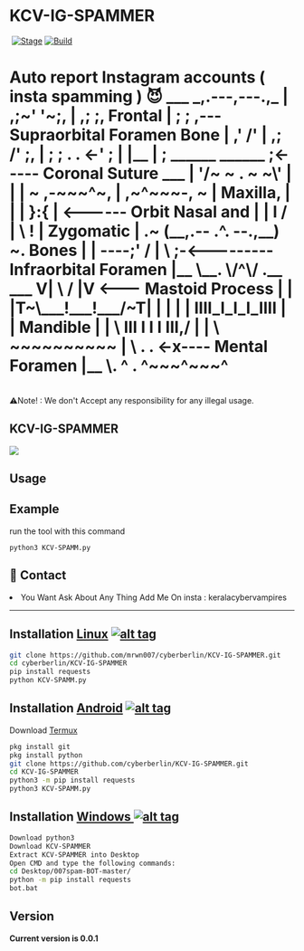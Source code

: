 <h1>KCV-IG-SPAMMER</h1>
<p><a href="https://github.com/cyberberlin/KCV-IG-SPAMMER"><img  style="max-width:100%;"></a>
<a href="https://github.com/cyberberlin/KCV-IG-SPAMMER"><img src="https://img.shields.io/badge/Release-Stable-orange.svg" alt="Stage" data-canonical-src="https://img.shields.io/badge/Release-Stable-orange.svg" style="max-width:100%;"></a>
<a href="https://github.com/cyberberlin/KCV-IG-SPAMMER"><img src="https://img.shields.io/badge/Supported%20OS-Linux%2FWindows-brightgreengreen.svg" alt="Build" data-canonical-src="https://img.shields.io/badge/Supported%20OS-Linux%2FWindows-brightgreengreen.svg" style="max-width:100%;"></a></p>
<p><h1>Auto report Instagram accounts ( insta spamming ) 😈
___           _,.---,---.,_
            |         ,;~'             '~;,
            |       ,;                     ;,
   Frontal  |      ;                        ; ,--- Supraorbital Foramen
    Bone    |     ,'                        /'
            |    ,;                       /' ;,
            |    ; ;      .          . <-'  ; |
            |__  | ;   ______       ______   ;<----- Coronal Suture
           ___   |  '/~ ~ . ~ ~\'  |
           |     |  ~  ,-~~~^~, | ,~^~~~-,  ~  |
 Maxilla,  |      |   |        }:{        | <------ Orbit
Nasal and  |      |   l       / | \       !   |
Zygomatic  |      .~  (__,.-- .^. --.,__)  ~.
  Bones    |      |    ----;' / | \  ;-<--------- Infraorbital Foramen
           |__     \__.       \/^\/       .__
              ___   V| \                 / |V <--- Mastoid Process
              |      | |T~\___!___!___/~T| |
              |      | | IIII_I_I_I_IIII | |
     Mandible |      |  \ III I I I III,/  |
              |       \    ~~~~~~~~~~
              |         \   .       . <-x---- Mental Foramen
              |__         \.    ^    .
                            ^~~~^~~~^</h1>
<br> ⚠️Note! : We don't Accept any responsibility for any illegal usage.</p>

<h2>KCV-IG-SPAMMER</h2>


<img src="CYB3R_B3RLIN" data-canonical-src="https://www.youtube.com/watch?v=JX7fg5HrrSE&t=95s" style="max-width:100%;">




<h2>Usage</h2>

<h2>Example</h2>
<p>run the tool with this command<p>
<code>python3 KCV-SPAMM.py</code>

<h2>💬 Contact</h2>
<li>You Want Ask About Any Thing Add Me On insta : keralacybervampires</li>
<hr>

## Installation [Linux](https://wikipedia.org/wiki/Linux) [![alt tag](http://icons.iconarchive.com/icons/dakirby309/simply-styled/32/OS-Linux-icon.png)](https://fr.wikipedia.org/wiki/Linux)

```bash
git clone https://github.com/mrwn007/cyberberlin/KCV-IG-SPAMMER.git
cd cyberberlin/KCV-IG-SPAMMER
pip install requests
python KCV-SPAMM.py
```


## Installation [Android](https://wikipedia.org/wiki/Android) [![alt tag](https://cdn1.iconfinder.com/data/icons/logotypes/32/android-32.png)](https://fr.wikipedia.org/wiki/Android)

Download [Termux](https://play.google.com/store/apps/details?id=com.termux)

```bash
pkg install git
pkg install python
git clone https://github.com/cyberberlin/KCV-IG-SPAMMER.git
cd KCV-IG-SPAMMER
python3 -m pip install requests
python3 KCV-SPAMM.py
```

## Installation [Windows ](https://wikipedia.org/wiki/Microsoft_Windows)[![alt tag](http://icons.iconarchive.com/icons/tatice/cristal-intense/32/Windows-icon.png)](https://fr.wikipedia.org/wiki/Microsoft_Windows)
```bash
Download python3
Download KCV-SPAMMER
Extract KCV-SPAMMER into Desktop
Open CMD and type the following commands:
cd Desktop/007spam-BOT-master/
python -m pip install requests
bot.bat 
```
<h2>Version</h2>
<strong>Current version is 0.0.1</strong>
